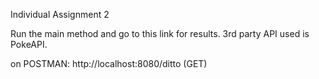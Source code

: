 Individual Assignment 2

Run the main method and go to this link for results. 3rd party API used is PokeAPI.

on POSTMAN:
http://localhost:8080/ditto (GET)
